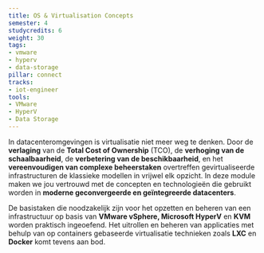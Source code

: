 ```yaml
---
title: OS & Virtualisation Concepts
semester: 4
studycredits: 6
weight: 30
tags:
- vmware
- hyperv
- data-storage
pillar: connect
tracks:
- iot-engineer
tools:
- VMware
- HyperV
- Data Storage
---
```


In datacenteromgevingen is virtualisatie niet meer weg te denken. Door de **verlaging** van de **Total Cost of Ownership** (TCO), de **verhoging van de schaalbaarheid**, de **verbetering van de beschikbaarheid**, en het **vereenvoudigen van complexe beheerstaken** overtreffen gevirtualiseerde infrastructuren de klassieke modellen in vrijwel elk opzicht. In deze module maken we jou vertrouwd met de concepten en technologieën die gebruikt worden in **moderne geconvergeerde en geïntegreerde datacenters**.

De basistaken die noodzakelijk zijn voor het opzetten en beheren van een infrastructuur op basis van **VMware vSphere, Microsoft HyperV** en **KVM** worden praktisch ingeoefend. Het uitrollen en beheren van applicaties met behulp van op containers gebaseerde virtualisatie technieken zoals **LXC** en **Docker** komt tevens aan bod.

